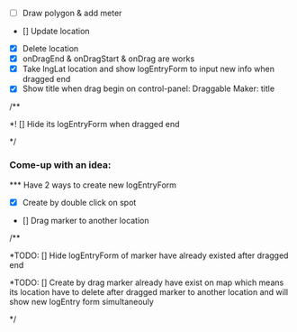 
  * [ ] Draw polygon & add meter
  * [] Update location
  * [x] Delete location
  * [x] onDragEnd & onDragStart & onDrag are works
  * [x] Take lngLat location and show logEntryForm to input new info when dragged end
  * [x] Show title when drag begin on control-panel: Draggable Maker: title

  /**

  *! [] Hide its logEntryForm when dragged end

  */
  
  ### Come-up with an idea:
  
  *** Have 2 ways to create new logEntryForm
  * [x] Create by double click on spot
  * [] Drag marker to another location

  /** 

  *TODO: [] Hide logEntryForm of marker have already existed after dragged end

  *TODO: [] Create by drag marker already have exist on map which means its location have to delete after dragged marker to another location and will show new logEntry form simultaneouly

  */ 
